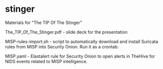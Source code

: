 # stinger
Materials for "The TIP Of The Stinger"

The_TIP_Of_The_Stinger.pdf - slide deck for the presentation

MISP-rules-import.sh - script to automatically download and install Suricata 
rules from MISP into Security Onion. Run it as a crontab.

MISP.yaml - Elastalert rule for Security Onion to open alerts in TheHive for
NIDS events related to MISP intelligence.
